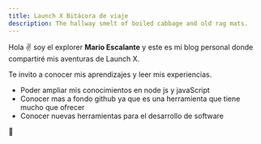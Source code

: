 ```yaml
---
title: Launch X Bitácora de viaje
description: The hallway smelt of boiled cabbage and old rag mats.
---
```


Hola ✌️  soy el explorer **Mario Escalante** y este es mi blog personal donde compartiré mis aventuras de Launch X.

Te invito a conocer mis aprendizajes y leer mis experiencias.

- Poder ampliar mis conocimientos en node js y javaScript
- Conocer mas a fondo github ya que es una herramienta que tiene mucho que ofrecer
- Conocer nuevas herramientas para el desarrollo de software

🚀
